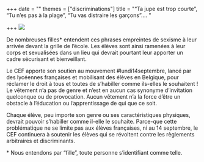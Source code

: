 +++
date = ""
themes = ["discriminations"]
title = "“Ta jupe est trop courte”, “Tu n’es pas à la plage”, “Tu vas distraire les garçons”.... "

+++
![](https://res.cloudinary.com/cefasbl/image/upload/c_limit,dpr_auto,q_70,w_740,f_auto/v1600436975/poste_soutien_mshd1r.jpg)

De nombreuses filles* entendent ces phrases empreintes de sexisme à leur arrivée devant la grille de l’école. Les élèves sont ainsi ramenées à leur corps et sexualisées dans un lieu qui devrait pourtant leur apporter un cadre sécurisant et bienveillant.  
  
Le CEF apporte son soutien au mouvement #lundi14septembre, lancé par des lycéennes françaises et mobilisant des élèves en Belgique, pour réclamer le droit à tous et toutes de s’habiller comme ils-elles le souhaitent ! Le vêtement n’a pas de genre et n’est en aucun cas synonyme d’invitation quelconque ou de provocation. Aucun vêtement n’a la force d’être un obstacle à l’éducation ou l’apprentissage de qui que ce soit.  
  
Chaque élève, peu importe son genre ou ses caractéristiques physiques, devrait pouvoir s’habiller comme il-elle le souhaite. Parce-que cette problématique ne se limite pas aux élèves françaises, ni au 14 septembre, le CEF continuera à soutenir les élèves qui se révoltent contre les règlements arbitraires et discriminants.  
  
\* Nous entendons par “fille”, toute personne s’identifiant comme telle.